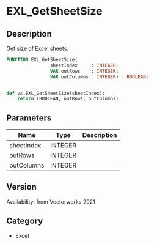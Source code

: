 # EXL_GetSheetSize

## Description
Get size of Excel sheets.

```pascal
FUNCTION EXL_GetSheetSize(
				sheetIndex     : INTEGER;
				VAR outRows    : INTEGER;
				VAR outColumns : INTEGER) : BOOLEAN;
```

```python

def vs.EXL_GetSheetSize(sheetIndex):
    return (BOOLEAN, outRows, outColumns)
```

## Parameters
|Name|Type|Description|
|---|---|---|
|sheetIndex|INTEGER||
|outRows|INTEGER||
|outColumns|INTEGER||

## Version
Availability: from Vectorworks 2021
## Category
* Excel

